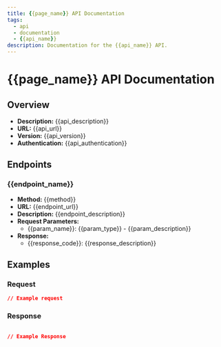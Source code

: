 ```yaml
---
title: {{page_name}} API Documentation
tags:
  - api
  - documentation
  - {{api_name}}
description: Documentation for the {{api_name}} API.
---
```


# {{page_name}} API Documentation

## Overview

- **Description:**  {{api_description}}
- **URL:** {{api_url}}
- **Version:** {{api_version}}
- **Authentication:** {{api_authentication}}

## Endpoints

### {{endpoint_name}}
- **Method:** {{method}}
- **URL:** {{endpoint_url}}
- **Description:** {{endpoint_description}}
- **Request Parameters:** 
    - {{param_name}}: {{param_type}} - {{param_description}}
- **Response:** 
    - {{response_code}}: {{response_description}}

## Examples
### Request
```json
// Example request
```
  ### Response
```json

// Example Response 

```

